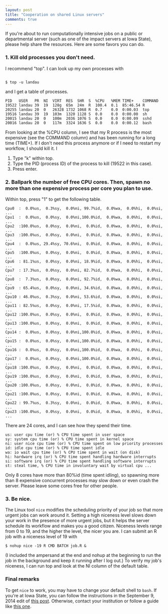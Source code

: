 ```yaml
---
layout: post
title: "Cooperation on shared Linux servers"
comments: true
--- 
```


<p>If you're about to run computationally intensive jobs on a public or
departmental server 
(such as one of the impact servers at Iowa State), please help share 
the resources. Here are some favors you can do.</p>

<h3>1. Kill old processes you don't need.</h3>

<p>I recommend "top". I can look up my own processes with</p>
<pre><code>
$ top -u landau
</code></pre>

<p>and I get a table of processes.</p>

<pre><code>PID   USER   PR  NI  VIRT  RES  SHR  S  %CPU   %MEM TIME+    COMMAND
19522 landau 39  19  128g  65m  24m  R  100.4  0.1  85:46.54 R
20255 landau 20  0   26328 1732 1068 R  0.7    0.0  0:00.03  top
19516 landau 39  19  103m  1320 1128 S  0.0    0.0  0:00.00  sh
20015 landau 20  0   100m  2036 1076 S  0.0    0.0  0:00.09  sshd
20016 landau 20  0   117m  3324 1636 S  0.0    0.0  0:00.12  bash
</code></pre>

<p>From looking at the %CPU column, I see that my R process 
 is the most expensive (see the COMMAND column) and has been running
 for a long time (TIME+). If I don't need this process anymore 
 or if I need to restart my workflow, I should kill it. I</p>

<ol>
<li>Type "k" within top.</li>
<li>Type the PID (process ID) of the process to kill (19522 in this case).</li>
<li>Press enter.</li>
</ol>

<h3>2. Ballpark the number of free CPU cores. Then, spawn no more than one expensive process per core you plan to use.</h3>

<p>Within top, press "1" to get the following table.</p>

<pre><code>Cpu0  :  0.0%us,  0.3%sy,  0.0%ni, 99.7%id,  0.0%wa,  0.0%hi,  0.0%si, ...
Cpu1  :  0.0%us,  0.0%sy,  0.0%ni,100.0%id,  0.0%wa,  0.0%hi,  0.0%si, ...
Cpu2  :100.0%us,  0.0%sy,  0.0%ni,  0.0%id,  0.0%wa,  0.0%hi,  0.0%si, ...
Cpu3  :100.0%us,  0.0%sy,  0.0%ni,  0.0%id,  0.0%wa,  0.0%hi,  0.0%si, ...
Cpu4  :  0.0%us, 29.4%sy, 70.6%ni,  0.0%id,  0.0%wa,  0.0%hi,  0.0%si, ...
Cpu5  :100.0%us,  0.0%sy,  0.0%ni,  0.0%id,  0.0%wa,  0.0%hi,  0.0%si, ...
Cpu6  : 81.1%us,  0.0%sy,  0.0%ni, 18.9%id,  0.0%wa,  0.0%hi,  0.0%si, ...
Cpu7  : 17.3%us,  0.0%sy,  0.0%ni, 82.7%id,  0.0%wa,  0.0%hi,  0.0%si, ...
Cpu8  :  7.3%us,  0.0%sy,  0.0%ni, 92.7%id,  0.0%wa,  0.0%hi,  0.0%si, ...
Cpu9  : 65.4%us,  0.0%sy,  0.0%ni, 34.6%id,  0.0%wa,  0.0%hi,  0.0%si, ...
Cpu10 : 46.0%us,  0.3%sy,  0.0%ni, 53.6%id,  0.0%wa,  0.0%hi,  0.0%si, ...
Cpu11 : 82.5%us,  0.0%sy,  0.0%ni, 17.5%id,  0.0%wa,  0.0%hi,  0.0%si, ...
Cpu12 :100.0%us,  0.0%sy,  0.0%ni,  0.0%id,  0.0%wa,  0.0%hi,  0.0%si, ...
Cpu13 :100.0%us,  0.0%sy,  0.0%ni,  0.0%id,  0.0%wa,  0.0%hi,  0.0%si, ...
Cpu14 :  0.0%us,  0.0%sy,  0.0%ni,100.0%id,  0.0%wa,  0.0%hi,  0.0%si, ...
Cpu15 :  0.0%us,  0.0%sy,  0.0%ni,100.0%id,  0.0%wa,  0.0%hi,  0.0%si, ...
Cpu16 :  0.0%us,  0.0%sy,  0.0%ni,100.0%id,  0.0%wa,  0.0%hi,  0.0%si, ...
Cpu17 :  0.0%us,  0.0%sy,  0.0%ni,100.0%id,  0.0%wa,  0.0%hi,  0.0%si, ...
Cpu18 :100.0%us,  0.0%sy,  0.0%ni,  0.0%id,  0.0%wa,  0.0%hi,  0.0%si, ...
Cpu19 :100.0%us,  0.0%sy,  0.0%ni,  0.0%id,  0.0%wa,  0.0%hi,  0.0%si, ...
Cpu20 :100.0%us,  0.0%sy,  0.0%ni,  0.0%id,  0.0%wa,  0.0%hi,  0.0%si, ...
Cpu21 :100.0%us,  0.0%sy,  0.0%ni,  0.0%id,  0.0%wa,  0.0%hi,  0.0%si, ...
Cpu22 : 99.7%us,  0.3%sy,  0.0%ni,  0.0%id,  0.0%wa,  0.0%hi,  0.0%si, ...
Cpu23 :100.0%us,  0.0%sy,  0.0%ni,  0.0%id,  0.0%wa,  0.0%hi,  0.0%si, ...
</code></pre>

<p>There are 24 cores, and I can see how they spend their time.</p>

<pre><code>us: user cpu time (or) % CPU time spent in user space
sy: system cpu time (or) % CPU time spent in kernel space
ni: user nice cpu time (or) % CPU time spent on low priority processes
id: idle cpu time (or) % CPU time spent idle
wa: io wait cpu time (or) % CPU time spent in wait (on disk)
hi: hardware irq (or) % CPU time spent handling hardware interrupts
si: software irq (or) % CPU time spent handling software interrupts
st: steal time, % CPU time in involuntary wait by virtual cpu ...
</code></pre>

<p>Only 8 cores have more than 80%id (time spent idling), 
so spawning more than 8 expensive concurrent processes may slow down 
or even crash the server. Please leave some cores free for other people.</p>

<h3>3. Be nice.</h3>

<p>The Linux tool <code>nice</code> modifies the scheduling priority of your job so that
 more urgent jobs can work around it. Setting a high niceness level slows down 
 your work in the presence of more urgent jobs, but it helps the server schedule 
 its workflow and makes you a good citizen. Niceness levels range from 0 to 19, 
 and the higher the level, the nicer you are. I can submit an R job with a 
 niceness level of 19 with</p>

<pre><code>$ nohup nice -19 R CMD BATCH job.R &
</code></pre>

<p>(I included the ampersand at the end and nohup at the beginning to run the job 
in the background and keep it running after I log out.) To verify my job's niceness, 
I can run top and look at the NI column of the default table.</p>

<h3>Final remarks</h3>

<p>To get <code>nice</code> to work, you may have to change your default
shell to <code>bash</code>. If you're at Iowa State, you can follow
the instructions in the September 9, 2014 edit of <a href="http://will-landau.com/2013/08/13/Rversion">
this post</a>. Otherwise, contact your institution or follow a guide like
<a href="http://stackoverflow.com/questions/13046192/changing-default-shell-in-linux">
this one</a>.</p>
